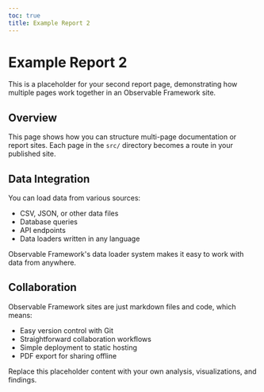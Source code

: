 ```yaml
---
toc: true
title: Example Report 2
---
```


# Example Report 2

This is a placeholder for your second report page, demonstrating how multiple pages work together in an Observable Framework site.

## Overview

This page shows how you can structure multi-page documentation or report sites. Each page in the `src/` directory becomes a route in your published site.

## Data Integration

You can load data from various sources:

- CSV, JSON, or other data files
- Database queries
- API endpoints
- Data loaders written in any language

Observable Framework's data loader system makes it easy to work with data from anywhere.

## Collaboration

Observable Framework sites are just markdown files and code, which means:

- Easy version control with Git
- Straightforward collaboration workflows
- Simple deployment to static hosting
- PDF export for sharing offline

Replace this placeholder content with your own analysis, visualizations, and findings.
